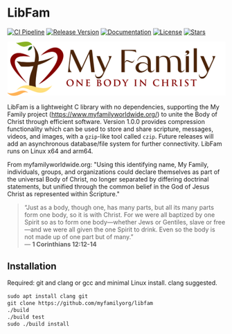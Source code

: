 # LibFam

[![CI Pipeline](https://github.com/myfamilyorg/libfam/actions/workflows/main.yml/badge.svg)](https://github.com/myfamilyorg/libfam/actions/workflows/main.yml)
[![Release Version](https://img.shields.io/github/v/release/myfamilyorg/libfam.svg?color=blue)](https://github.com/myfamilyorg/libfam/releases)
[![Documentation](https://img.shields.io/static/v1?label=Documentation&message=Github+Pages&color=orange)](https://myfamilyorg.github.io/libfam/)
[![License](https://img.shields.io/github/license/myfamilyorg/libfam.svg)](https://github.com/myfamilyorg/libfam/blob/master/LICENSE)
[![Stars](https://img.shields.io/github/stars/myfamilyorg/libfam.svg?style=social)](https://github.com/myfamilyorg/libfam/stargazers)

<p align="center">
    <img src="docs/MyFamilyLogo.png" alt="Logo">
</p>

LibFam is a lightweight C library with no dependencies, supporting the My Family project (https://www.myfamilyworldwide.org/) to unite the Body of Christ through efficient software. Version 1.0.0 provides compression functionality which can be used to store and share scripture, messages, videos, and images, with a `gzip`-like tool called `czip`. Future releases will add an asynchronous database/file system for further connectivity. LibFam runs on Linux x64 and arm64.

From myfamilyworldwide.org: "Using this identifying name, My Family, individuals, groups, and organizations could declare themselves as part of the universal Body of Christ, no longer separated by differing doctrinal statements, but unified through the common belief in the God of Jesus Christ as represented within Scripture."

> “Just as a body, though one, has many parts, but all its many parts form one body, so it is with Christ. For we were all baptized by one Spirit so as to form one body—whether Jews or Gentiles, slave or free—and we were all given the one Spirit to drink. Even so the body is not made up of one part but of many.”  
> — **1 Corinthians 12:12-14**

## Installation
Required: git and clang or gcc and minimal Linux install. clang suggested.
```
sudo apt install clang git
git clone https://github.com/myfamilyorg/libfam
./build
./build test
sudo ./build install
```
